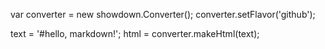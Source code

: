 var converter = new showdown.Converter();
converter.setFlavor('github');

text      = '#hello, markdown!';
html      = converter.makeHtml(text);


